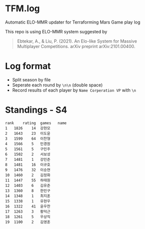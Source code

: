 # TFM.log
Automatic ELO-MMR updater for Terraforming Mars Game play log

This repo is using ELO-MMR system suggested by
> Ebtekar, A., & Liu, P. (2021). An Elo-like System for Massive Multiplayer Competitions. arXiv preprint arXiv:2101.00400.


# Log format
* Split season by file
* Seperate each round by `\n\n` (double space)
* Record results of each player by 
`Name Corperation VP`
with `\n`

# Standings - S4
```csv
rank	rating	games	name
1	1826	14	강현모
2	1643	23	이도윤
3	1599	64	이찬형
4	1566	5	민경원
5	1561	5	구민주
6	1502	2	서보성
7	1481	1	강민준
8	1481	16	이규호
9	1476	32	이승현
10	1460	2	김정화
11	1447	55	하태원
12	1403	6	김유준
13	1360	8	한민구
14	1348	1	최지훈
15	1338	1	유현우
16	1322	41	윤우찬
17	1263	3	황덕근
18	1261	5	우상직
19	1100	2	김영훈
```
